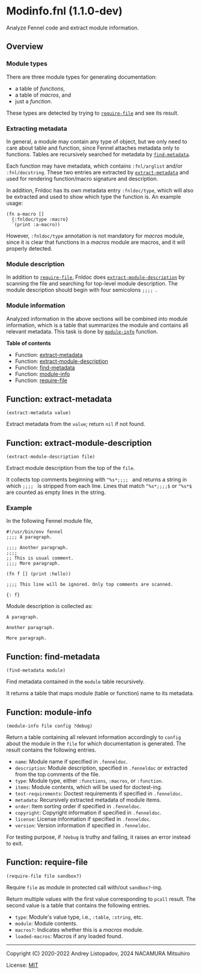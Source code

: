 # Modinfo.fnl (1.1.0-dev)

Analyze Fennel code and extract module information.

## Overview

### Module types

There are three module types for generating documentation:

- a table of *functions*,
- a table of *macros*, and
- just a *function*.

These types are detected by trying to [`require-file`](#function-require-file) and see its
result.

### Extracting metadata

In general, a module may contain any type of object, but we only
need to care about table and function, since Fennel attaches
metadata only to functions. Tables are recursively searched for
metadata by [`find-metadata`](#function-find-metadata).

Each function may have metadata, which contains `:fnl/arglist`
and/or `:fnl/docstring`. These two entries are extracted by
[`extract-metadata`](#function-extract-metadata) and used for rendering function/macro signature
and description.

In addition, Fnldoc has its own metadata entry `:fnldoc/type`,
which will also be extracted and used to show which type the
function is. An example usage:

```fennel
(fn a-macro []
  {:fnldoc/type :macro}
  `(print :a-macro))
```

However, `:fnldoc/type` annotation is not mandatory for *macros*
module, since it is clear that functions in a *macros* module are
macros, and it will properly detected.

### Module description

In addition to [`require-file`](#function-require-file), Fnldoc does
[`extract-module-description`](#function-extract-module-description) by scanning the file and searching
for top-level module description. The module description should
begin with four semicolons `;;;; `.

### Module information

Analyzed information in the above sections will be combined into
module information, which is a table that summarizes the module
and contains all relevant metadata. This task is done by
[`module-info`](#function-module-info) function.

**Table of contents**

- Function: [extract-metadata](#function-extract-metadata)
- Function: [extract-module-description](#function-extract-module-description)
- Function: [find-metadata](#function-find-metadata)
- Function: [module-info](#function-module-info)
- Function: [require-file](#function-require-file)

## Function: extract-metadata

```fennel
(extract-metadata value)
```

Extract metadata from the `value`; return `nil` if not found.

## Function: extract-module-description

```fennel
(extract-module-description file)
```

Extract module description from the top of the `file`.

It collects top comments beginning with `^%s*;;;; ` and returns a
string in which `;;;; ` is stripped from each line. Lines that match
`^%s*;;;;$` or `^%s*$` are counted as empty lines in the string.

### Example

In the following Fennel module file,

```fennel
#!/usr/bin/env fennel
;;;; A paragraph.

;;;; Another paragraph.
;;;;
;; This is usual comment.
;;;; More paragraph.

(fn f [] (print :hello))

;;;; This line will be ignored. Only top comments are scanned.

{: f}
```

Module description is collected as:

```
A paragraph.

Another paragraph.

More paragraph.
```

## Function: find-metadata

```fennel
(find-metadata module)
```

Find metadata contained in the `module` table recursively.

It returns a table that maps module (table or function) name to
its metadata.

## Function: module-info

```fennel
(module-info file config ?debug)
```

Return a table containing all relevant information accordingly
to `config` about the module in the `file` for which documentation is
generated. The result contains the following entries.

- `name`: Module name if specified in `.fenneldoc`.
- `description`: Module description, specified in `.fenneldoc` or
  extracted from the top comments of the file.
- `type`: Module type, either `:functions`, `:macros`, or `:function`.
- `items`: Module contents, which will be used for doctest-ing.
- `test-requirements`: Doctest requirements if specified in `.fenneldoc`.
- `metadata`: Recursively extracted metadata of module items.
- `order`: Item sorting order if specified in `.fenneldoc`.
- `copyright`: Copyright information if specified in `.fenneldoc`.
- `license`: License information if specified in `.fenneldoc`.
- `version`: Version information if specified in `.fenneldoc`.

For testing purpose, if `?debug` is truthy and failing, it raises an error
instead to exit.

## Function: require-file

```fennel
(require-file file sandbox?)
```

Require `file` as module in protected call with/out `sandbox?`-ing.

Return multiple values with the first value corresponding to `pcall`
result. The second value is a table that contains the following
entries.

- `type`: Module's value type, i.e., `:table`, `:string`, etc.
- `module`: Module contents.
- `macros?`: Indicates whether this is a *macros* module.
- `loaded-macros`: Macros if any loaded found.

---

Copyright (C) 2020-2022 Andrey Listopadov, 2024 NACAMURA Mitsuhiro

License: [MIT](https://git.sr.ht/~m15a/fnldoc/tree/main/item/LICENSE)

<!-- Generated with Fnldoc 1.1.0-dev
     https://sr.ht/~m15a/fnldoc/ -->
